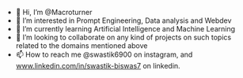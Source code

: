 - 👋 Hi, I’m @Macroturner
- 👀 I’m interested in Prompt Engineering, Data analysis and Webdev
- 🌱 I’m currently learning Artificial Intelligence and Machine Learning
- 💞️ I’m looking to collaborate on any kind of projects on such topics related to the domains mentioned above
- 📫 How to reach me @swastik6900 on instagram, and www.linkedin.com/in/swastik-biswas7 on linkedin.

<!---
Macroturner/Macroturner is a ✨ special ✨ repository because its `README.md` (this file) appears on your GitHub profile.
You can click the Preview link to take a look at your changes.
--->
